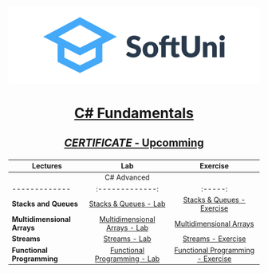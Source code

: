 <p align="center"><img src="https://github.com/blazarow09/ProgrammingBasicsWithCsharp/blob/master/img/logo.png" /></p>

# <a href="https://softuni.bg/"><p align="center">C# Fundamentals<p></a>

## <p align="center"> <a href="https://softuni.bg/" > *CERTIFICATE* - Upcomming</a> </p>


| Lectures       | Lab           | Exercise  |
| ------------- |:-------------:|:-----:|
|           | C# Advanced        ||
| ------------- |:-------------:|:-----:|
| **Stacks and Queues** | [Stacks & Queues - Lab](https://github.com/blazarow09/CSharpFundamentals/tree/master/C%23%20Advanced/StackAndQueue-Lab)|[Stacks & Queues - Exercise](https://github.com/blazarow09/CSharpFundamentals/tree/master/C%23%20Advanced/StackAndQueue-Exercise)  |
| **Multidimensional Arrays** | [Multidimensional Arrays - Lab](https://github.com/blazarow09/CSharpFundamentals/tree/master/C%23%20Advanced/Multidimensional%20Arrays%20-%20Lab) | [Multidimensional Arrays]() |
| **Streams** | [Streams - Lab ]() | [Streams - Exercise]()|
| **Functional Programming** | [Functional Programming - Lab]() | [Functional Programming - Exercise]() |

[logo]: https://github.com/blazarow09/ProgrammingBasicsWithCsharp/blob/master/img/softuni-code-wizard.png "//"

